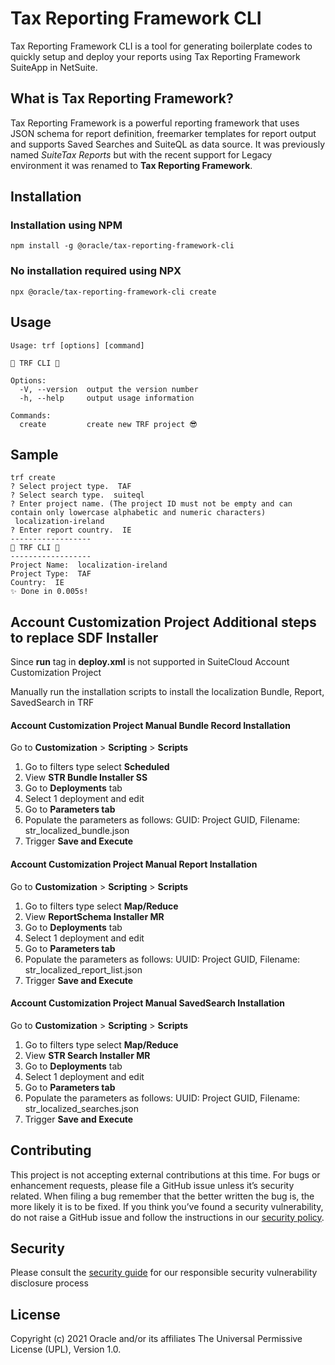 # Tax Reporting Framework CLI
Tax Reporting Framework CLI is a tool for generating boilerplate codes to quickly setup and deploy your reports using Tax Reporting Framework SuiteApp in NetSuite.

## What is Tax Reporting Framework?
Tax Reporting Framework is a powerful reporting framework that uses JSON schema for report definition, freemarker templates for report output and supports Saved Searches and SuiteQL as data source. It was previously named *SuiteTax Reports* but with the recent support for Legacy environment it was renamed to **Tax Reporting Framework**. 

## Installation
### Installation using NPM
```
npm install -g @oracle/tax-reporting-framework-cli
```
### No installation required using NPX
```
npx @oracle/tax-reporting-framework-cli create
```

## Usage
```
Usage: trf [options] [command]

🚀 TRF CLI 🚀

Options:
  -V, --version  output the version number
  -h, --help     output usage information

Commands:
  create         create new TRF project 😎
```

## Sample
```
trf create
? Select project type.  TAF
? Select search type.  suiteql
? Enter project name. (The project ID must not be empty and can contain only lowercase alphabetic and numeric characters)
 localization-ireland
? Enter report country.  IE
------------------
🚀 TRF CLI 🚀
------------------
Project Name:  localization-ireland
Project Type:  TAF
Country:  IE
✨ Done in 0.005s!
```
## Account Customization Project Additional steps to replace SDF Installer
Since **run** tag in **deploy.xml** is not supported in SuiteCloud Account Customization Project

Manually run the installation scripts to install the localization Bundle, Report, SavedSearch in TRF

#### Account Customization Project Manual Bundle Record Installation
Go to **Customization** > **Scripting** > **Scripts**  

1. Go to filters type select **Scheduled** 
2. View **STR Bundle Installer SS**
3. Go to **Deployments** tab
4. Select 1 deployment and edit
5. Go to **Parameters tab**
6. Populate the parameters as follows: GUID: Project GUID, Filename: str_localized_bundle.json
7. Trigger **Save and Execute**

#### Account Customization Project Manual Report Installation
Go to **Customization** > **Scripting** > **Scripts**  

1. Go to filters type select **Map/Reduce** 
2. View **ReportSchema Installer MR**
3. Go to **Deployments** tab
4. Select 1 deployment and edit
5. Go to **Parameters tab**
6. Populate the parameters as follows: UUID: Project GUID, Filename: str_localized_report_list.json
7. Trigger **Save and Execute**

#### Account Customization Project Manual SavedSearch Installation
Go to **Customization** > **Scripting** > **Scripts**  

1. Go to filters type select **Map/Reduce** 
2. View **STR Search Installer MR**
3. Go to **Deployments** tab
4. Select 1 deployment and edit
5. Go to **Parameters tab**
6. Populate the parameters as follows: UUID: Project GUID, Filename: str_localized_searches.json
7. Trigger **Save and Execute**

## Contributing
This project is not accepting external contributions at this time. For bugs or enhancement requests, please file a GitHub issue unless it’s security related. When filing a bug remember that the better written the bug is, the more likely it is to be fixed. If you think you’ve found a security vulnerability, do not raise a GitHub issue and follow the instructions in our [security policy](./SECURITY.md).

## Security

Please consult the [security guide](./SECURITY.md) for our responsible security vulnerability disclosure process

## License
Copyright (c) 2021 Oracle and/or its affiliates The Universal Permissive License (UPL), Version 1.0.

